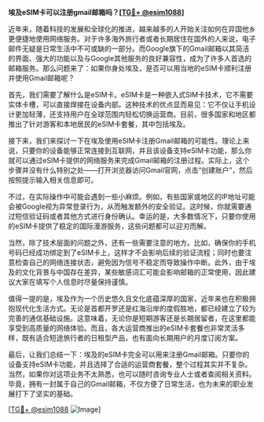 **埃及eSIM卡可以注册gmail邮箱吗？[[TG💪+ @esim1088](https://t.me/s/esim1088)]**

近年来，随着科技的发展和全球化的推进，越来越多的人开始关注如何在异国他乡更便捷地使用网络服务。对于许多海外旅行者或者长期居住在国外的人来说，电子邮件无疑是日常生活中不可或缺的一部分。而Google旗下的Gmail邮箱以其简洁的界面、强大的功能以及与Google其他服务的良好兼容性，成为了许多人首选的邮箱服务。那么问题来了：如果你身处埃及，是否可以用当地的eSIM卡顺利注册并使用Gmail邮箱呢？

首先，我们需要了解什么是eSIM卡。eSIM卡是一种嵌入式SIM卡技术，它不需要实体卡槽，可以直接焊接在设备内部。这种技术的优点显而易见：它不仅让手机设计更加轻薄，还支持用户在全球范围内轻松切换运营商。目前，很多国家和地区都推出了针对游客和本地居民的eSIM卡套餐，其中包括埃及。

接下来，我们来探讨一下在埃及使用eSIM卡注册Gmail邮箱的可能性。理论上来说，只要你的设备能够正常连接到互联网，并且该设备支持eSIM卡功能，那么你就可以通过eSIM卡提供的网络服务来完成Gmail邮箱的注册过程。实际上，这个步骤并没有什么特别之处——打开浏览器访问Gmail官网，点击“创建账户”，然后按照提示输入相关信息即可。

不过，在实际操作中可能会遇到一些小麻烦。例如，有些国家或地区的IP地址可能会被Google视为异常登录行为，从而触发额外的安全验证。这时候，你就需要通过短信验证码或者其他方式进行身份确认。幸运的是，大多数情况下，只要你使用的eSIM卡提供了稳定的国际漫游服务，这些问题都可以迎刃而解。

当然，除了技术层面的问题之外，还有一些需要注意的地方。比如，确保你的手机号码已经成功绑定到了eSIM卡上，这样才不会影响后续的验证流程；同时也要注意检查自己的网络连接状态，避免因为信号不稳定而导致操作中断。此外，由于埃及的文化背景与中国存在差异，某些敏感词汇可能会影响邮箱的正常使用，因此建议大家在填写个人信息时尽量保持谨慎。

值得一提的是，埃及作为一个历史悠久且文化底蕴深厚的国家，近年来也在积极拥抱现代化生活方式。无论是首都开罗还是红海沿岸的度假胜地，都已经建立了较为完善的通信基础设施。这意味着，无论你是短期游客还是长期居留者，在这里都能享受到高质量的网络体验。而且，各大运营商推出的eSIM卡套餐也非常灵活多样，既有适合短途旅行者的日租型产品，也有面向长期用户的月度订阅方案。

最后，让我们总结一下：埃及的eSIM卡完全可以用来注册Gmail邮箱。只要你的设备支持eSIM卡功能，并且选择了合适的运营商套餐，整个过程其实并不复杂。当然，如果你对这项业务不太熟悉，也可以随时咨询专业人士或者查阅相关资料。毕竟，拥有一封属于自己的Gmail邮箱，不仅方便了日常生活，也为未来的职业发展打下了坚实的基础。

[[TG💪+ @esim1088](https://t.me/s/esim1088) ![Image](https://i.postimg.cc/4NQfJmqS/Snipaste-2025-05-13-00-14-12.png)]